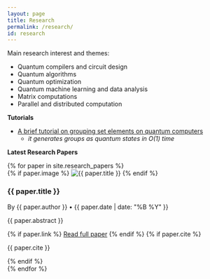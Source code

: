 ```yaml
---
layout: page
title: Research
permalink: /research/
id: research
---
```


<link rel="stylesheet" href="{{ '/assets/css/styles.css' | relative_url }}">

Main research interest and themes:
* Quantum compilers and circuit design
* Quantum algorithms
* Quantum optimization
* Quantum machine learning and data analysis
* Matrix computations
* Parallel and distributed computation
  

**Tutorials** 
- [A brief tutorial on grouping set elements on quantum computers](https://github.com/adaskin/quantum-grouping-set-elements)  
  - *it generates groups as quantum states in O(1) time*

**Latest Research Papers**   
<div class="research-papers">
  {% for paper in site.research_papers %}
    <div class="paper-card">
      {% if paper.image %}
      <img src="{{ paper.image }}" alt="{{ paper.title }}" class="paper-image">
      {% endif %}
      <div class="paper-content">
        <h3>{{ paper.title }}</h3>
        <p class="meta">By {{ paper.author }} • {{ paper.date | date: "%B %Y" }}</p>
        <p class="abstract">{{ paper.abstract }}</p>
        {% if paper.link %}
        <a href="{{ paper.link }}">Read full paper</a>
        {% endif %}
        {% if paper.cite %}
        <p class="meta">{{ paper.cite }}</p>
        {% endif %}
      </div>
    </div>
  {% endfor %}
</div>


